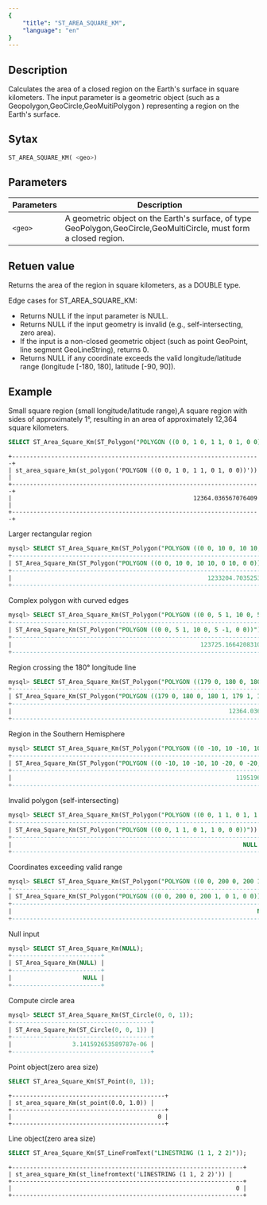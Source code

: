 ```yaml
---
{
    "title": "ST_AREA_SQUARE_KM",
    "language": "en"
}
---
```


## Description

Calculates the area of a closed region on the Earth's surface in square kilometers. The input parameter is a geometric object (such as a Geopolygon,GeoCircle,GeoMuitiPolygon ) representing a region on the Earth's surface.



## Sytax

```sql
ST_AREA_SQUARE_KM( <geo>)
```
## Parameters

| Parameters | Description     |
| -- |--------|
| `<geo>` | A geometric object on the Earth's surface, of type GeoPolygon,GeoCircle,GeoMultiCircle, must form a closed region.|

## Retuen value

Returns the area of the region in square kilometers, as a DOUBLE type.

Edge cases for ST_AREA_SQUARE_KM:

- Returns NULL if the input parameter is NULL.
- Returns NULL if the input geometry is invalid (e.g., self-intersecting, zero area).
- If the input is a non-closed geometric object (such as point GeoPoint, line segment GeoLineString), returns 0.
- Returns NULL if any coordinate exceeds the valid longitude/latitude range (longitude [-180, 180], latitude [-90, 90]).

## Example

Small square region (small longitude/latitude range),A square region with sides of approximately 1°, resulting in an area of approximately 12,364 square kilometers.

```sql
SELECT ST_Area_Square_Km(ST_Polygon("POLYGON ((0 0, 1 0, 1 1, 0 1, 0 0))"));
```

```text
+----------------------------------------------------------------------+
| st_area_square_km(st_polygon('POLYGON ((0 0, 1 0, 1 1, 0 1, 0 0))')) |
+----------------------------------------------------------------------+
|                                                   12364.036567076409 |
+----------------------------------------------------------------------+
```

Larger rectangular region

```sql
mysql> SELECT ST_Area_Square_Km(ST_Polygon("POLYGON ((0 0, 10 0, 10 10, 0 10, 0 0))"));
+--------------------------------------------------------------------------+
| ST_Area_Square_Km(ST_Polygon("POLYGON ((0 0, 10 0, 10 10, 0 10, 0 0))")) |
+--------------------------------------------------------------------------+
|                                                       1233204.7035253085 |
+--------------------------------------------------------------------------+

```

Complex polygon with curved edges

```sql
mysql> SELECT ST_Area_Square_Km(ST_Polygon("POLYGON ((0 0, 5 1, 10 0, 5 -1, 0 0))"));
+------------------------------------------------------------------------+
| ST_Area_Square_Km(ST_Polygon("POLYGON ((0 0, 5 1, 10 0, 5 -1, 0 0))")) |
+------------------------------------------------------------------------+
|                                                     123725.16642083102 |
+------------------------------------------------------------------------+
```

Region crossing the 180° longitude line

```sql
mysql> SELECT ST_Area_Square_Km(ST_Polygon("POLYGON ((179 0, 180 0, 180 1, 179 1, 179 0))"));
+--------------------------------------------------------------------------------+
| ST_Area_Square_Km(ST_Polygon("POLYGON ((179 0, 180 0, 180 1, 179 1, 179 0))")) |
+--------------------------------------------------------------------------------+
|                                                             12364.036567076282 |
+--------------------------------------------------------------------------------+
```

Region in the Southern Hemisphere

```sql
mysql> SELECT ST_Area_Square_Km(ST_Polygon("POLYGON ((0 -10, 10 -10, 10 -20, 0 -20, 0 -10))"));
+----------------------------------------------------------------------------------+
| ST_Area_Square_Km(ST_Polygon("POLYGON ((0 -10, 10 -10, 10 -20, 0 -20, 0 -10))")) |
+----------------------------------------------------------------------------------+
|                                                               1195196.6541230455 |
+----------------------------------------------------------------------------------+
```

 Invalid polygon (self-intersecting)

```sql
mysql> SELECT ST_Area_Square_Km(ST_Polygon("POLYGON ((0 0, 1 1, 0 1, 1 0, 0 0))"));
+----------------------------------------------------------------------+
| ST_Area_Square_Km(ST_Polygon("POLYGON ((0 0, 1 1, 0 1, 1 0, 0 0))")) |
+----------------------------------------------------------------------+
|                                                                 NULL |
+----------------------------------------------------------------------+
```

Coordinates exceeding valid range

```sql
mysql> SELECT ST_Area_Square_Km(ST_Polygon("POLYGON ((0 0, 200 0, 200 1, 0 1, 0 0))"));
+--------------------------------------------------------------------------+
| ST_Area_Square_Km(ST_Polygon("POLYGON ((0 0, 200 0, 200 1, 0 1, 0 0))")) |
+--------------------------------------------------------------------------+
|                                                                     NULL |
+--------------------------------------------------------------------------+
```

 Null input

```sql
mysql> SELECT ST_Area_Square_Km(NULL);
+-------------------------+
| ST_Area_Square_Km(NULL) |
+-------------------------+
|                    NULL |
+-------------------------+
```


Compute circle area

```sql
mysql> SELECT ST_Area_Square_Km(ST_Circle(0, 0, 1));
+---------------------------------------+
| ST_Area_Square_Km(ST_Circle(0, 0, 1)) |
+---------------------------------------+
|                 3.141592653589787e-06 |
+---------------------------------------+

```

Point object(zero area size)

```sql
SELECT ST_Area_Square_Km(ST_Point(0, 1));
```

```text
+-------------------------------------------+
| st_area_square_Km(st_point(0.0, 1.0)) |
+-------------------------------------------+
|                                         0 |
+-------------------------------------------+
```

Line object(zero area size)

```sql
SELECT ST_Area_Square_Km(ST_LineFromText("LINESTRING (1 1, 2 2)"));
```

```text
+-----------------------------------------------------------------+
| st_area_square_Km(st_linefromtext('LINESTRING (1 1, 2 2)')) |
+-----------------------------------------------------------------+
|                                                               0 |
+-----------------------------------------------------------------+
```


